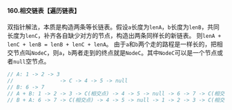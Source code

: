 #### 160.相交链表【遍历链表】

双指针解法，本质是构造两条等长链表。假设`a`长度为`lenA`，`b`长度为`lenB`，共同长度为`lenC`，补齐各自缺少对方的节点，构造出两条同样长的新链表。
则`lenA + lenC + lenB = lenB + lenC + lenA`。 由于`a`和`b`两个走的路程是一样长的，把相交节点叫`NodeC`，则`a`，`b`两者走到的终点就是`NodeC`。其中`NodeC`可以是一个节点或者`null`空节点。
```ts
// A: 1 -> 2 -> 3 
//               -> C -> 4 -> 5 -> null
// B: 6 -> 7 
// A + B: 1 -> 2 -> 3 -> C(相交点) -> 4 -> 5 -> null -> 6 -> 7 -> C(相交点) -> 4 -> 5 -> null
// B + A: 6 -> 7 -> C(相交点) -> 4 -> 5 -> null -> 1 -> 2 -> 3 -> C(相交点) -> 4 -> 5 -> null
```
